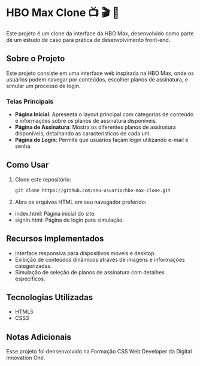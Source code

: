 # HBO Max Clone 📺 :clapper: :popcorn: 

Este projeto é um clone da interface da HBO Max, desenvolvido como parte de um estudo de caso para prática de desenvolvimento front-end.

## Sobre o Projeto
Este projeto consiste em uma interface web inspirada na HBO Max, onde os usuários podem navegar por conteúdos, escolher planos de assinatura, e simular um processo de login.

### Telas Principais
- **Página Inicial**: Apresenta o layout principal com categorias de conteúdo e informações sobre os planos de assinatura disponíveis.
- **Página de Assinatura**: Mostra os diferentes planos de assinatura disponíveis, detalhando as características de cada um.
- **Página de Login**: Permite que usuários façam login utilizando e-mail e senha.

## Como Usar

1. Clone este repositório:
   ```bash
   git clone https://github.com/seu-usuario/hbo-max-clone.git
2. Abra os arquivos HTML em seu navegador preferido:
- index.html: Página inicial do site.
- signIn.html: Página de login para simulação.

## Recursos Implementados
- Interface responsiva para dispositivos móveis e desktop.
- Exibição de conteúdos dinâmicos através de imagens e informações categorizadas.
- Simulação de seleção de planos de assinatura com detalhes específicos.

## Tecnologias Utilizadas
- HTML5
- CSS3

## Notas Adicionais
Esse projeto foi densenvolvido na Formação CSS Web Developer da Digital Innovation One.
